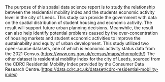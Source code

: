 The purpose of this spatial data science report is to study the relationship between the residential mobility index and the students economic activity level in the city of Leeds. This study can provide the government with data on the spatial distribution of student housing and economic activity. The result will support future urban planning decisions. Meanwhile, the result can also help identify potential problems caused by the over-concentration of housing markets and student economic activities to improve the sustainability and equity of urban development.
This study utilized two open-source datasets, one of which is economic activity status data from the 2021 Census.(https://www.ons.gov.uk/census/maps/choropleth/)  The other dataset is residential mobility index for the city of Leeds, sourced from the CDRC Residential Mobility Index provided by the Consumer Data Research Centre.(https://data.cdrc.ac.uk/dataset/cdrc-residential-mobility-index)
